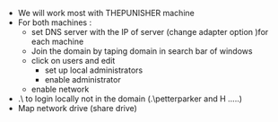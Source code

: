 - We will work most with THEPUNISHER machine
- For both machines :
	- set DNS server with the IP of server (change adapter option )for each machine
	- Join the domain by taping domain in search bar of windows 
	- click on users and edit 
		- set up local administrators 
		- enable administrator 
	- enable network
- .\ to login locally not in the domain (.\petterparker and H .....)
- Map network drive (share drive)


